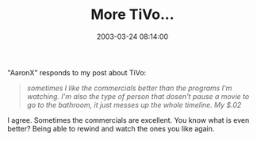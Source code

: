 ﻿---
layout: post
title: "More TiVo..."
comments: false
date: 2003-03-24 08:14:00
updated: 2004-05-03 20:59:00
categories:
 - Books, Music, TV and Movies
subtext-id: 035f71bf-0f78-4ff2-a24f-15330d9167e4
alias: /blog/More-TiVo.aspx
---


"AaronX" responds to my post about TiVo:

> _sometimes I like the commercials better than the programs I'm watching. I'm also the type of person that dosen't pause a movie to go to the bathroom, it just messes up the whole timeline. My $.02_

I agree. Sometimes the commercials are excellent. You know what is even better? Being able to rewind and watch the ones you like again.
